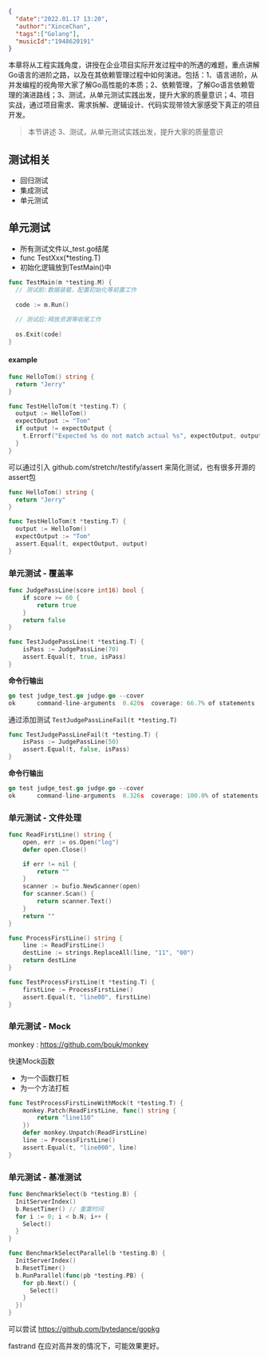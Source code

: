 ```json
{
  "date":"2022.01.17 13:20",
  "author":"XinceChan",
  "tags":["Golang"],
  "musicId":"1948620191"
}
```

本章将从工程实践角度，讲授在企业项目实际开发过程中的所遇的难题，重点讲解Go语言的进阶之路，以及在其依赖管理过程中如何演进。包括：1、语言进阶，从并发编程的视角带大家了解Go高性能的本质；2、依赖管理，了解Go语言依赖管理的演进路线；3、测试，从单元测试实践出发，提升大家的质量意识；4、项目实战，通过项目需求、需求拆解、逻辑设计、代码实现带领大家感受下真正的项目开发。

>本节讲述 3、测试，从单元测试实践出发，提升大家的质量意识

## 测试相关

- 回归测试
- 集成测试
- 单元测试

## 单元测试

- 所有测试文件以_test.go结尾
- func TestXxx(*testing.T)
- 初始化逻辑放到TestMain()中

```go
func TestMain(m *testing.M) {
  // 测试前:数据装载，配置初始化等前置工作
  
  code := m.Run()
  
  // 测试后:释放资源等收尾工作
  
  os.Exit(code)
}
```

#### example

```go
func HelloTom() string {
  return "Jerry"
}

func TestHelloTom(t *testing.T) {
  output := HelloTom()
  expectOutput := "Tom"
  if output != expectOutput {
    t.Errorf("Expected %s do not match actual %s", expectOutput, output)
  }
}
```

可以通过引入 github.com/stretchr/testify/assert 来简化测试，也有很多开源的assert包

```go
func HelloTom() string {
  return "Jerry"
}

func TestHelloTom(t *testing.T) {
  output := HelloTom()
  expectOutput := "Tom"
  assert.Equal(t, expectOutput, output)
}
```

### 单元测试 - 覆盖率

```go
func JudgePassLine(score int16) bool {
	if score >= 60 {
		return true
	}
	return false
}

func TestJudgePassLine(t *testing.T) {
	isPass := JudgePassLine(70)
	assert.Equal(t, true, isPass)
}
```

**命令行输出**

```go
go test judge_test.go judge.go --cover
ok      command-line-arguments  0.420s  coverage: 66.7% of statements
```

通过添加测试 `TestJudgePassLineFail(t *testing.T)`

```go
func TestJudgePassLineFail(t *testing.T) {
	isPass := JudgePassLine(50)
	assert.Equal(t, false, isPass)
}
```

**命令行输出**

```go
go test judge_test.go judge.go --cover
ok      command-line-arguments  0.326s  coverage: 100.0% of statements
```

### 单元测试 - 文件处理

```go
func ReadFirstLine() string {
	open, err := os.Open("log")
	defer open.Close()

	if err != nil {
		return ""
	}
	scanner := bufio.NewScanner(open)
	for scanner.Scan() {
		return scanner.Text()
	}
	return ""
}

func ProcessFirstLine() string {
	line := ReadFirstLine()
	destLine := strings.ReplaceAll(line, "11", "00")
	return destLine
}

func TestProcessFirstLine(t *testing.T) {
	firstLine := ProcessFirstLine()
	assert.Equal(t, "line00", firstLine)
}
```

### 单元测试 - Mock

monkey : https://github.com/bouk/monkey

快速Mock函数

- 为一个函数打桩
- 为一个方法打桩

```go
func TestProcessFirstLineWithMock(t *testing.T) {
	monkey.Patch(ReadFirstLine, func() string {
		return "line110"
	})
	defer monkey.Unpatch(ReadFirstLine)
	line := ProcessFirstLine()
	assert.Equal(t, "line000", line)
}
```

### 单元测试 - 基准测试

```go
func BenchmarkSelect(b *testing.B) {
  InitServerIndex()
  b.ResetTimer() // 重置时间
  for i := 0; i < b.N; i++ {
    Select()
  }
}

func BenchmarkSelectParallel(b *testing.B) {
  InitServerIndex()
  b.ResetTimer()
  b.RunParallel(func(pb *testing.PB) {
    for pb.Next() {
      Select()
    }
  })
}
```

可以尝试 https://github.com/bytedance/gopkg

fastrand 在应对高并发的情况下，可能效果更好。
